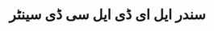 ---
title: "سندر ایل ای ڈی ایل سی ڈی سینٹر"
url: /fysl-abd/sndr-yl-y-ddy-yl-sy-ddy-synttr/
shop: Elektronik
---